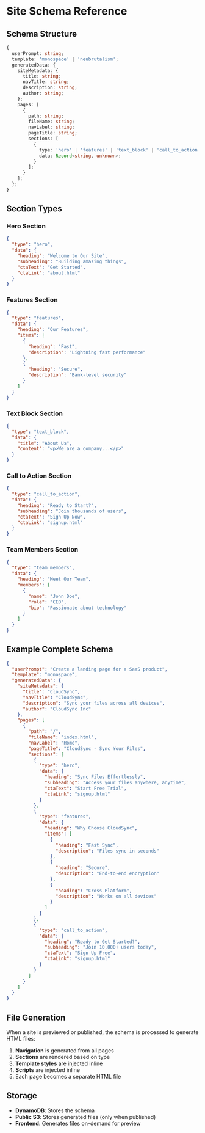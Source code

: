 # Site Schema Reference

## Schema Structure

```typescript
{
  userPrompt: string;
  template: 'monospace' | 'neubrutalism';
  generatedData: {
    siteMetadata: {
      title: string;
      navTitle: string;
      description: string;
      author: string;
    };
    pages: [
      {
        path: string;
        fileName: string;
        navLabel: string;
        pageTitle: string;
        sections: [
          {
            type: 'hero' | 'features' | 'text_block' | 'call_to_action' | 'team_members';
            data: Record<string, unknown>;
          }
        ];
      }
    ];
  };
}
```

## Section Types

### Hero Section
```json
{
  "type": "hero",
  "data": {
    "heading": "Welcome to Our Site",
    "subheading": "Building amazing things",
    "ctaText": "Get Started",
    "ctaLink": "about.html"
  }
}
```

### Features Section
```json
{
  "type": "features",
  "data": {
    "heading": "Our Features",
    "items": [
      {
        "heading": "Fast",
        "description": "Lightning fast performance"
      },
      {
        "heading": "Secure",
        "description": "Bank-level security"
      }
    ]
  }
}
```

### Text Block Section
```json
{
  "type": "text_block",
  "data": {
    "title": "About Us",
    "content": "<p>We are a company...</p>"
  }
}
```

### Call to Action Section
```json
{
  "type": "call_to_action",
  "data": {
    "heading": "Ready to Start?",
    "subheading": "Join thousands of users",
    "ctaText": "Sign Up Now",
    "ctaLink": "signup.html"
  }
}
```

### Team Members Section
```json
{
  "type": "team_members",
  "data": {
    "heading": "Meet Our Team",
    "members": [
      {
        "name": "John Doe",
        "role": "CEO",
        "bio": "Passionate about technology"
      }
    ]
  }
}
```

## Example Complete Schema

```json
{
  "userPrompt": "Create a landing page for a SaaS product",
  "template": "monospace",
  "generatedData": {
    "siteMetadata": {
      "title": "CloudSync",
      "navTitle": "CloudSync",
      "description": "Sync your files across all devices",
      "author": "CloudSync Inc"
    },
    "pages": [
      {
        "path": "/",
        "fileName": "index.html",
        "navLabel": "Home",
        "pageTitle": "CloudSync - Sync Your Files",
        "sections": [
          {
            "type": "hero",
            "data": {
              "heading": "Sync Files Effortlessly",
              "subheading": "Access your files anywhere, anytime",
              "ctaText": "Start Free Trial",
              "ctaLink": "signup.html"
            }
          },
          {
            "type": "features",
            "data": {
              "heading": "Why Choose CloudSync",
              "items": [
                {
                  "heading": "Fast Sync",
                  "description": "Files sync in seconds"
                },
                {
                  "heading": "Secure",
                  "description": "End-to-end encryption"
                },
                {
                  "heading": "Cross-Platform",
                  "description": "Works on all devices"
                }
              ]
            }
          },
          {
            "type": "call_to_action",
            "data": {
              "heading": "Ready to Get Started?",
              "subheading": "Join 10,000+ users today",
              "ctaText": "Sign Up Free",
              "ctaLink": "signup.html"
            }
          }
        ]
      }
    ]
  }
}
```

## File Generation

When a site is previewed or published, the schema is processed to generate HTML files:

1. **Navigation** is generated from all pages
2. **Sections** are rendered based on type
3. **Template styles** are injected inline
4. **Scripts** are injected inline
5. Each page becomes a separate HTML file

## Storage

- **DynamoDB**: Stores the schema
- **Public S3**: Stores generated files (only when published)
- **Frontend**: Generates files on-demand for preview
